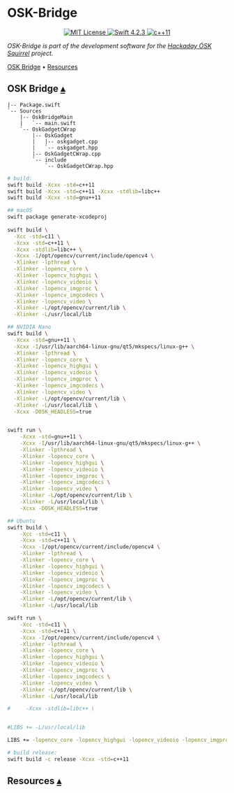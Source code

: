 # OSK-Bridge

<p align="center">
    <a href="LICENSE">
        <img src="http://img.shields.io/badge/license-Apache 2.0-brightgreen.svg" alt="MIT License">
    </a>
    <a href="https://swift.org">
        <img src="http://img.shields.io/badge/swift-4.2.3-brightgreen.svg" alt="Swift 4.2.3">
    </a>
    <a href="https://en.cppreference.com/w/">
        <img src="https://img.shields.io/badge/std-c++11-brightgreen.svg" alt="c++11">
    </a>
</p>

_OSK-Bridge is part of the development software for the [Hackaday ÓSK Squirrel](https://hackaday.io/project/165563-sk-squirrel) project._

<a id="contents"></a>
[OSK Bridge](#osk-bridge-) •
[Resources](#resources-)

## OSK Bridge <a id="osk-bridge-"></a>[▴](#contents)

```
|-- Package.swift
`-- Sources
    |-- OskBridgeMain
    |   `-- main.swift
    `-- OskGadgetCWrap
        |-- OskGadget
        |   |-- oskgadget.cpp
        |   `-- oskgadget.hpp
        |-- OskGadgetCWrap.cpp
        `-- include
            `-- OskGadgetCWrap.hpp
```

``` sh
# build:
swift build -Xcxx -std=c++11
swift build -Xcxx -std=c++11 -Xcxx -stdlib=libc++
swift build -Xcxx -std=gnu++11

## macOS
swift package generate-xcodeproj
  
swift build \
  -Xcc -std=c11 \
  -Xcxx -std=c++11 \
  -Xcxx -stdlib=libc++ \
  -Xcxx -I/opt/opencv/current/include/opencv4 \
  -Xlinker -lpthread \
  -Xlinker -lopencv_core \
  -Xlinker -lopencv_highgui \
  -Xlinker -lopencv_videoio \
  -Xlinker -lopencv_imgproc \
  -Xlinker -lopencv_imgcodecs \
  -Xlinker -lopencv_video \
  -Xlinker -L/opt/opencv/current/lib \
  -Xlinker -L/usr/local/lib

## NVIDIA Nano
swift build \
  -Xcxx -std=gnu++11 \
  -Xcxx -I/usr/lib/aarch64-linux-gnu/qt5/mkspecs/linux-g++ \
  -Xlinker -lpthread \
  -Xlinker -lopencv_core \
  -Xlinker -lopencv_highgui \
  -Xlinker -lopencv_videoio \
  -Xlinker -lopencv_imgproc \
  -Xlinker -lopencv_imgcodecs \
  -Xlinker -lopencv_video \
  -Xlinker -L/opt/opencv/current/lib \
  -Xlinker -L/usr/local/lib \
  -Xcxx -DOSK_HEADLESS=true


swift run \
    -Xcxx -std=gnu++11 \
    -Xcxx -I/usr/lib/aarch64-linux-gnu/qt5/mkspecs/linux-g++ \
    -Xlinker -lpthread \
    -Xlinker -lopencv_core \
    -Xlinker -lopencv_highgui \
    -Xlinker -lopencv_videoio \
    -Xlinker -lopencv_imgproc \
    -Xlinker -lopencv_imgcodecs \
    -Xlinker -lopencv_video \
    -Xlinker -L/opt/opencv/current/lib \
    -Xlinker -L/usr/local/lib \
    -Xcxx -DOSK_HEADLESS=true

## Ubuntu
swift build \
    -Xcc -std=c11 \
    -Xcxx -std=c++11 \
    -Xcxx -I/opt/opencv/current/include/opencv4 \
    -Xlinker -lpthread \
    -Xlinker -lopencv_core \
    -Xlinker -lopencv_highgui \
    -Xlinker -lopencv_videoio \
    -Xlinker -lopencv_imgproc \
    -Xlinker -lopencv_imgcodecs \
    -Xlinker -lopencv_video \
    -Xlinker -L/opt/opencv/current/lib \
    -Xlinker -L/usr/local/lib

swift run \
    -Xcc -std=c11 \
    -Xcxx -std=c++11 \
    -Xcxx -I/opt/opencv/current/include/opencv4 \
    -Xlinker -lpthread \
    -Xlinker -lopencv_core \
    -Xlinker -lopencv_highgui \
    -Xlinker -lopencv_videoio \
    -Xlinker -lopencv_imgproc \
    -Xlinker -lopencv_imgcodecs \
    -Xlinker -lopencv_video \
    -Xlinker -L/opt/opencv/current/lib \
    -Xlinker -L/usr/local/lib

#     -Xcxx -stdlib=libc++ \


#LIBS += -L/usr/local/lib

LIBS += -lopencv_core -lopencv_highgui -lopencv_videoio -lopencv_imgproc -lopencv_video

# build release:
swift build -c release -Xcxx -std=c++11 
```

## Resources <a id="linkResources"></a>[▴](#contents)



